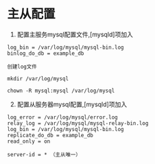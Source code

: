 # 主从配置
1. 配置主服务mysql配置文件,[mysqld]项加入
```
log_bin = /var/log/mysql/mysql-bin.log
binlog_do_db = example_db
```
`创建log文件`
```
mkdir /var/log/mysql
```
```
chown -R mysql:mysql /var/log/mysql
```
2. 配置从服务器mysql配置,[mysqld]项加入
```
log_error = /var/log/mysql/error.log
relay_log = /var/log/mysql/mysql-relay-bin.log
log_bin = /var/log/mysql/mysql-bin.log
replicate_do_db = example_db
read_only = on
```
`server-id = * （主从唯一）`

